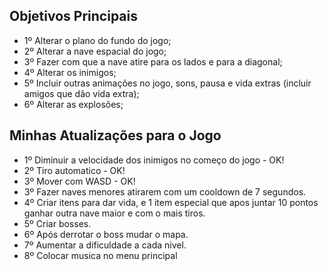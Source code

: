
## Objetivos Principais

- 1º Alterar o plano do fundo do jogo;
- 2º Alterar a nave espacial do jogo;
- 3º Fazer com que a nave atire para os lados e para a diagonal;
- 4º Alterar os inimigos;
- 5º Incluir outras animações no jogo, sons, pausa e vida extras (incluir amigos que dão vida extra);
- 6º Alterar as explosões;



## Minhas Atualizações para o Jogo

- 1º Diminuir a velocidade dos inimigos no começo do jogo - OK!
- 2º Tiro automatico - OK!
- 3º Mover com WASD - OK!
- 3º Fazer naves menores atirarem com um cooldown de 7 segundos.
- 4º Criar itens para dar vida, e 1 item especial que apos juntar 10 pontos ganhar outra nave maior e com o mais tiros.
- 5º Criar bosses.
- 6º Após derrotar o boss mudar o mapa.
- 7º Aumentar a dificuldade a cada nivel.
- 8º Colocar musica no menu principal
